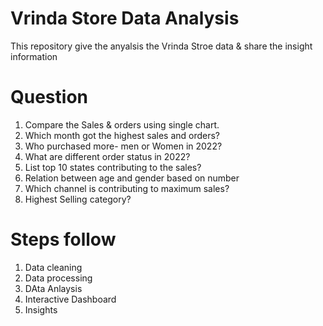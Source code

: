 # Vrinda Store Data Analysis 
This repository give the anyalsis the Vrinda Stroe data & share the insight information 
# Question
1. Compare the Sales & orders using single chart.
2. Which month got the highest sales and orders? 
3. Who purchased more- men or Women in 2022? 
4. What are different order status in 2022? 
5. List top 10 states contributing to the sales? 
6. Relation between age and gender based on number  
7. Which channel is contributing to maximum sales? 
8. Highest Selling category?
# Steps follow
1. Data cleaning
2. Data processing
3. DAta Anlaysis 
4. Interactive Dashboard
5. Insights

 
